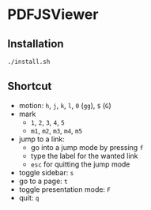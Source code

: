 # PDFJSViewer

## Installation
```bash
./install.sh
```

## Shortcut

- motion: `h`, `j`, `k`, `l`, `0` (`gg`), `$` (`G`)
- mark
  - `1`, `2`, `3`, `4`, `5`
  - `m1`, `m2`, `m3`, `m4`, `m5`
- jump to a link:
  - go into a jump mode by pressing `f`
  - type the label for the wanted link
  - `esc` for quitting the jump mode
- toggle sidebar: `s`
- go to a page: `t`
- toggle presentation mode: `F`
- quit: `q`
